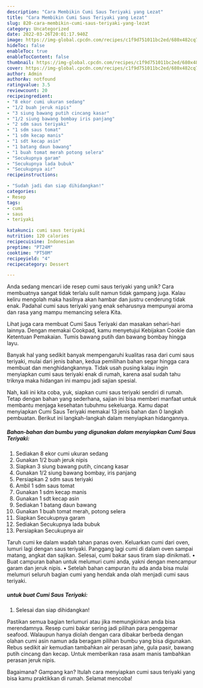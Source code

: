 ```yaml
---
description: "Cara Membikin Cumi Saus Teriyaki yang Lezat"
title: "Cara Membikin Cumi Saus Teriyaki yang Lezat"
slug: 820-cara-membikin-cumi-saus-teriyaki-yang-lezat
category: Uncategorized
date: 2022-03-26T20:01:17.940Z
image: https://img-global.cpcdn.com/recipes/c1f9d751011bc2ed/680x482cq70/cumi-saus-teriyaki-foto-resep-utama.jpg
hideToc: false
enableToc: true
enableTocContent: false
thumbnail: https://img-global.cpcdn.com/recipes/c1f9d751011bc2ed/680x482cq70/cumi-saus-teriyaki-foto-resep-utama.jpg
cover: https://img-global.cpcdn.com/recipes/c1f9d751011bc2ed/680x482cq70/cumi-saus-teriyaki-foto-resep-utama.jpg
author: Admin
authorAv: notfound
ratingvalue: 3.5
reviewcount: 20
recipeingredient:
- "8 ekor cumi ukuran sedang"
- "1/2 buah jeruk nipis"
- "3 siung bawang putih cincang kasar"
- "1/2 siung bawang bombay iris panjang"
- "2 sdm saus teriyaki"
- "1 sdm saus tomat"
- "1 sdm kecap manis"
- "1 sdt kecap asin"
- "1 batang daun bawang"
- "1 buah tomat merah potong selera"
- "Secukupnya garam"
- "Secukupnya lada bubuk"
- "Secukupnya air"
recipeinstructions:

- "Sudah jadi dan siap dihidangkan!"
categories:
- Resep
tags:
- cumi
- saus
- teriyaki

katakunci: cumi saus teriyaki 
nutrition: 120 calories
recipecuisine: Indonesian
preptime: "PT24M"
cooktime: "PT50M"
recipeyield: "4"
recipecategory: Dessert

---
```





Anda sedang mencari ide resep cumi saus teriyaki yang unik? Cara membuatnya sangat tidak terlalu sulit namun tidak gampang juga. Kalau keliru mengolah maka hasilnya akan hambar dan justru cenderung tidak enak. Padahal cumi saus teriyaki yang enak seharusnya mempunyai aroma dan rasa yang mampu memancing selera Kita.





Lihat juga cara membuat Cumi Saus Teriyaki dan masakan sehari-hari lainnya. Dengan memakai Cookpad, kamu menyetujui Kebijakan Cookie dan Ketentuan Pemakaian. Tumis bawang putih dan bawang bombay hingga layu.

Banyak hal yang sedikit banyak mempengaruhi kualitas rasa dari cumi saus teriyaki, mulai dari jenis bahan, kedua pemilihan bahan segar hingga cara membuat dan menghidangkannya. Tidak usah pusing kalau ingin menyiapkan cumi saus teriyaki enak di rumah, karena asal sudah tahu triknya maka hidangan ini mampu jadi sajian spesial.






Nah, kali ini kita coba, yuk, siapkan cumi saus teriyaki sendiri di rumah. Tetap dengan bahan yang sederhana, sajian ini bisa memberi manfaat untuk membantu menjaga kesehatan tubuhmu sekeluarga. Kamu dapat menyiapkan Cumi Saus Teriyaki memakai 13 jenis bahan dan 0 langkah pembuatan. Berikut ini langkah-langkah dalam menyiapkan hidangannya.

<!--inarticleads1-->

##### Bahan-bahan dan bumbu yang digunakan dalam menyiapkan Cumi Saus Teriyaki:

1. Sediakan 8 ekor cumi ukuran sedang
1. Gunakan 1/2 buah jeruk nipis
1. Siapkan 3 siung bawang putih, cincang kasar
1. Gunakan 1/2 siung bawang bombay, iris panjang
1. Persiapkan 2 sdm saus teriyaki
1. Ambil 1 sdm saus tomat
1. Gunakan 1 sdm kecap manis
1. Gunakan 1 sdt kecap asin
1. Sediakan 1 batang daun bawang
1. Gunakan 1 buah tomat merah, potong selera
1. Siapkan Secukupnya garam
1. Sediakan Secukupnya lada bubuk
1. Persiapkan Secukupnya air


Taruh cumi ke dalam wadah tahan panas oven. Keluarkan cumi dari oven, lumuri lagi dengan saus teriyaki. Panggang lagi cumi di dalam oven sampai matang, angkat dan sajikan. Selesai, cumi bakar saus tiram siap dinikmati. • Buat campuran bahan untuk melumuri cumi anda, yakni dengan mencampur garam dan jeruk nipis. • Setelah bahan campuran itu ada anda bisa mulai melumuri seluruh bagian cumi yang hendak anda olah menjadi cumi saus teriyaki. 

<!--inarticleads2-->

#####  untuk buat Cumi Saus Teriyaki:


1. Selesai dan siap dihidangkan!

Pastikan semua bagian terlumuri atau jika memungkinkan anda bisa merendamnya. Resep cumi bakar sering jadi pilihan para penggemar seafood. Walaupun hanya diolah dengan cara dibakar berbeda dengan olahan cumi asin namun ada beragam pilihan bumbu yang bisa digunakan. Rebus sedikit air kemudian tambahkan air perasan jahe, gula pasir, bawang putih cincang dan kecap. Untuk memberikan rasa asam manis tambahkan perasan jeruk nipis. 

Bagaimana? Gampang kan? Itulah cara menyiapkan cumi saus teriyaki yang bisa kamu praktikkan di rumah. Selamat mencoba!
